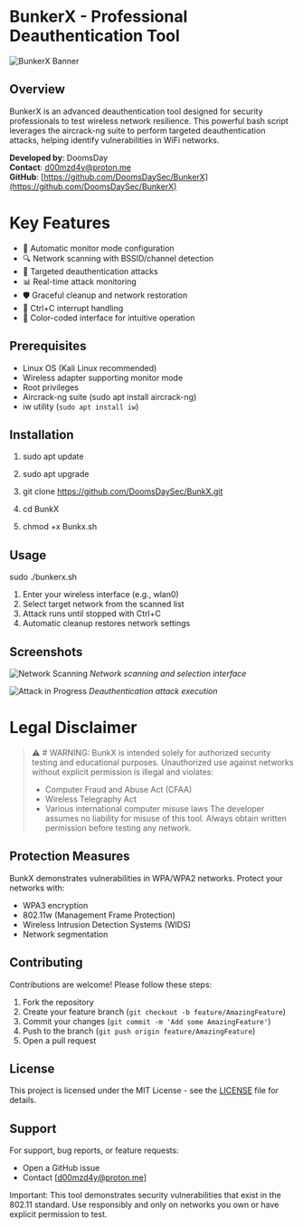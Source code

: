 # BunkerX - Professional Deauthentication Tool

![BunkerX Banner](https://raw.githubusercontent.com/DoomsDaySec/BunkerX/main/assets/banner.png)

## Overview
BunkerX is an advanced deauthentication tool designed for security professionals to test wireless network resilience. This powerful bash script leverages the aircrack-ng suite to perform targeted deauthentication attacks, helping identify vulnerabilities in WiFi networks.

**Developed by**: DoomsDay  
**Contact**: [d00mzd4y@proton.me](mailto:d00mzd4y@proton.me)  
**GitHub**: [https://github.com/DoomsDaySec/BunkerX](https://github.com/DoomsDaySec/BunkerX)

# Key Features
- 📡 Automatic monitor mode configuration
- 🔍 Network scanning with BSSID/channel detection
- 🎯 Targeted deauthentication attacks
- 📊 Real-time attack monitoring
- 🛡️ Graceful cleanup and network restoration
- 🚦 Ctrl+C interrupt handling
- 🎨 Color-coded interface for intuitive operation

## Prerequisites
- Linux OS (Kali Linux recommended)
- Wireless adapter supporting monitor mode
- Root privileges
- Aircrack-ng suite (sudo apt install aircrack-ng)
- iw utility (`sudo apt install iw`)

## Installation

1. sudo apt update
   
2. sudo apt upgrade
   
3. git clone https://github.com/DoomsDaySec/BunkX.git

4. cd BunkX
   
5. chmod +x Bunkx.sh


## Usage

sudo ./bunkerx.sh

1. Enter your wireless interface (e.g., wlan0)
2. Select target network from the scanned list
3. Attack runs until stopped with Ctrl+C
4. Automatic cleanup restores network settings

## Screenshots
![Network Scanning](https://raw.githubusercontent.com/DoomsDaySec/BunkerX/main/assets/scan.png)
*Network scanning and selection interface*

![Attack in Progress](https://raw.githubusercontent.com/DoomsDaySec/BunkerX/main/assets/attack.png)
*Deauthentication attack execution*

# Legal Disclaimer
> ⚠️ # WARNING: BunkX is intended solely for authorized security testing and educational purposes. Unauthorized use against networks without explicit permission is illegal and violates:
> - Computer Fraud and Abuse Act (CFAA)
> - Wireless Telegraphy Act
> - Various international computer misuse laws
> The developer assumes no liability for misuse of this tool. Always obtain written permission before testing any network.

## Protection Measures
BunkX demonstrates vulnerabilities in WPA/WPA2 networks. Protect your networks with:
- WPA3 encryption
- 802.11w (Management Frame Protection)
- Wireless Intrusion Detection Systems (WIDS)
- Network segmentation

## Contributing
Contributions are welcome! Please follow these steps:
1. Fork the repository
2. Create your feature branch (`git checkout -b feature/AmazingFeature`)
3. Commit your changes (`git commit -m 'Add some AmazingFeature'`)
4. Push to the branch (`git push origin feature/AmazingFeature`)
5. Open a pull request

## License
This project is licensed under the MIT License - see the [LICENSE](LICENSE) file for details.

## Support
For support, bug reports, or feature requests:
- Open a GitHub issue
- Contact [d00mzd4y@proton.me]


Important: This tool demonstrates security vulnerabilities that exist in the 802.11 standard. 
Use responsibly and only on networks you own or have explicit permission to test.
